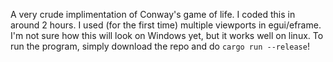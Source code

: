 A very crude implimentation of Conway's game of life. I coded this in around 2 hours.
I used (for the first time) multiple viewports in egui/eframe. I'm not sure how this will look on Windows yet, but it works well on linux.
To run the program, simply download the repo and do `cargo run --release`! 
